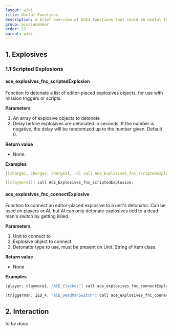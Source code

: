 ```yaml
---
layout: wiki
title: Useful Functions
description: A brief overview of ACE3 functions that could be useful for mission makers
group: missionmaker
order: 12
parent: wiki
---
```


## 1. Explosives
### 1.1 Scripted Explosions
#### ace_explosives_fnc_scriptedExplosion
Function to detonate a list of editor-placed explosives objects, for use with mission triggers or scripts.

**Parameters**

1. An array of explosive objects to detonate
2. <Optional> Delay before explosives are detonated in seconds. If the number is negative, the delay will be randomized up to the number given. Default 0.

**Return value**

* None.

**Examples**

```c++
[[charge1, charge2, charge3], -3] call ACE_Explosives_fnc_scriptedExplosive;

[[claymore1]] call ACE_Explosives_fnc_scriptedExplosive;
```

#### ace_explosives_fnc_connectExplosive
Function to connect an editor-placed explosive to a unit's detonator. Can be used on players or AI, but AI can only detonate explosives tied to a dead man's switch by getting killed.

**Parameters**

1. Unit to connect to
2. Explosive object to connect
3. Detonator type to use, must be present on Unit. String of item class.

**Return value**

* None

**Examples**

```c++
[player, claymore1, "ACE_Clacker"] call ace_explosives_fnc_connectExplosive

[triggerman, IED_4, "ACE_DeadManSwitch"] call ace_explosives_fnc_connectExplosive
```

## 2. Interaction
*to be done*
